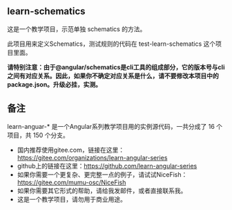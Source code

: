 ## learn-schematics

这是一个教学项目，示范单独 schematics 的方法。

此项目用来定义Schematics，测试规则的代码在 test-learn-schematics 这个项目里面。

**请特别注意：由于@angular/schematics是cli工具的组成部分，它的版本号与cli之间有对应关系。因此，如果你不确定对应关系是什么，请不要修改本项目中的package.json。升级必挂，实测。**

## 备注

learn-anguar-* 是一个Angular系列教学项目用的实例源代码，一共分成了 16 个项目，共 150 个分支。

- 国内推荐使用gitee.com，链接在这里：https://gitee.com/organizations/learn-angular-series
- github上的链接在这里：https://github.com/learn-angular-series
- 如果你需要一个更复杂、更完整一点的例子，请试试NiceFish：https://gitee.com/mumu-osc/NiceFish
- 如果你需要其它形式的帮助，请给我发邮件，或者直接联系我。
- 这是一个教学项目，请勿用于商业用途。